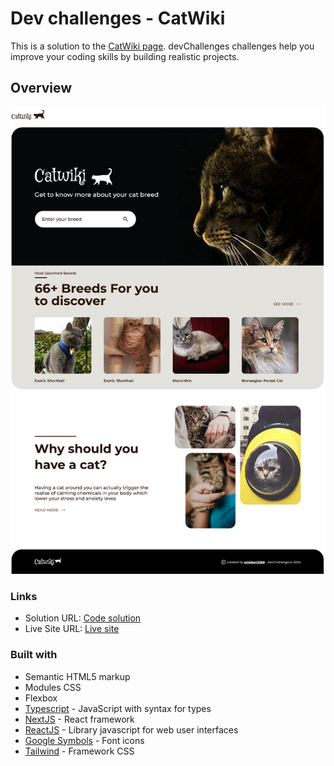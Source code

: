 # Dev challenges - CatWiki

This is a solution to the [CatWiki page](https://legacy.devchallenges.io/challenges/f4NJ53rcfgrP6sBMD2jt). devChallenges challenges help you improve your coding skills by building realistic projects. 

## Overview

![Screenshot of the project](./public/screenshot.png)

### Links

- Solution URL: [Code solution](https://github.com/esteban2368/wiki-cat-challenge)
- Live Site URL: [Live site](https://frontenmentor-url-shortening-api-landing-page.vercel.app/)

### Built with

- Semantic HTML5 markup
- Modules CSS
- Flexbox
- [Typescript](https://www.typescriptlang.org/) - JavaScript with syntax for types 
- [NextJS](https://nextjs.org/) - React framework 
- [ReactJS](https://react.dev/) - Library javascript for web user interfaces
- [Google Symbols](https://fonts.google.com/icons) - Font icons
- [Tailwind](https://tailwindui.com/) - Framework CSS
